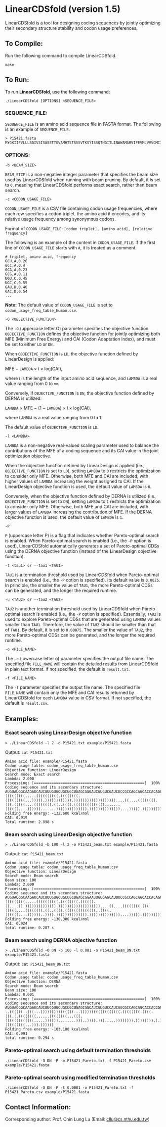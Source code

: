 # LinearCDSfold (version 1.5)

LinearCDSfold is a tool for designing coding sequences by jointly optimizing their secondary structure stability and codon usage preferences.

## To Compile:
Run the following command to compile LinearCDSfold.

```
make
```

## To Run:
To run **LinearCDSfold**, use the following command:

```
./LinearCDSfold [OPTIONS] <SEQUENCE_FILE>
```

### SEQUENCE_FILE:

`SEQUENCE_FILE` is an amino acid sequence file in FASTA format. The following is an example of `SEQUENCE_FILE`.

```
> P15421.fasta
MYGKIIFVLLLSGIVSISASSTTGVAMHTSTSSSVTKSYISSQTNGITLINWWAMARVIFEVMLVVVGMIILISYCIR
```

### OPTIONS:

```
-b <BEAM_SIZE>
```

`BEAM_SIZE` is a non-negative integer parameter that specifies the beam size used by LinearCDSfold when running with beam pruning. By default, it is set to `0`, meaning that LinearCDSfold performs exact search, rather than beam search.

```
-c <CODON_USAGE_FILE> 
```

`CODON_USAGE_FILE` is a CSV file containing codon usage frequencies, where each row specifies a codon triplet, the amino acid it encodes, and its relative usage frequency among synonymous codons. 

Format of `CODON_USAGE_FILE`: `[codon triplet], [amino acid], [relative frequency]`

The following is an example of the content in `CODON_USAGE_FILE`. If the first line of `CODON_USAGE_FILE` starts with `#`, it is treated as a comment.

```
# triplet, amino acid, frequency
GCU,A,0.26
GCC,A,0.4
GCA,A,0.23
GCG,A,0.11
UGU,C,0.45
UGC,C,0.55
GAU,D,0.46
GAC,D,0.54
...
```

**Note:** The default value of `CODON_USAGE_FILE` is set to `codon_usage_freq_table_human.csv`.

```
-O <OBJECTIVE_FUNCTION>
```

The `-O` (uppercase letter O) parameter specifies the objective function. `OBJECTIVE_FUNCTION` defines the objective function for jointly optimizing both MFE (Minimum Free Energy) and CAI (Codon Adaptation Index), and must be set to either `LD` or `DN`.

When `OBJECTIVE_FUNCTION` is `LD`, the objective function defined by LinearDesign is applied:

MFE − `LAMBDA` × _l_ × log(CAI),

where _l_ is the length of the input amino acid sequence, and `LAMBDA` is a real value ranging from 0 to ∞.

Conversely, if `OBJECTIVE_FUNCTION` is `DN`, the objective function defined by DERNA is utilized:

`LAMBDA` × MFE − (1 − `LAMBDA`) × _l_ × log(CAI),

where `LAMBDA` is a real value ranging from 0 to 1.

The default value of `OBJECTIVE_FUNCTION` is `LD`.

```
-l <LAMBDA>
```

`LAMBDA` is a non-negative real-valued scaling parameter used to balance the contributions of the MFE of a coding sequence and its CAI value in the joint optimization objective.

When the objective function defined by LinearDesign is applied (i.e., `OBJECTIVE_FUNCTION` is set to `LD`), setting `LAMBDA` to `0` restricts the optimization to consider only MFE. Otherwise, both MFE and CAI are included, with higher values of `LAMBDA` increasing the weight assigned to CAI. If the LinearDesign objective function is used, the default value of `LAMBDA` is `0`.

Conversely, when the objective function defined by DERNA is utilized (i.e., `OBJECTIVE_FUNCTION` is set to `DN`), setting `LAMBDA` to `1` restricts the optimization to consider only MFE. Otherwise, both MFE and CAI are included, with larger values of `LAMBDA` increasing the contribution of MFE. If the DERNA objective function is used, the default value of `LAMBDA` is `1`.

```
-P 
```

`P` (uppercase letter P) is a flag that indicates whether Pareto-optimal search is enabled. When Pareto-optimal search is enabled (i.e., the `-P` option is used), LinearCDSfold automatically generates a set of Pareto-optimal CDSs using the DERNA objective function (instead of the LinearDesign objective function).

```
-t <tau1> or --tau1 <TAU1>
```

`TAU1` is a termination threshold used by LinearCDSfold when Pareto-optimal search is enabled (i.e., the `-P` option is specified). Its default value is `0.0025`. In principle, the smaller the value of `TAU1`, the more Pareto-optimal CDSs can be generated, and the longer the required runtime.

```
-u <TAU2> or --tau2 <TAU2>
```

`TAU2` is another termination threshold used by LinearCDSfold when Pareto-optimal search is enabled (i.e., the `-P` option is specified). Essentially, `TAU2` is used to explore Pareto-optimal CDSs that are generated using `LAMBDA` values smaller than `TAU1`. Therefore, the value of `TAU2` should be smaller than that of `TAU1`. By default, it is set to `0.00075`. The smaller the value of `TAU2`, the more Pareto-optimal CDSs can be generated, and the longer the required runtime.

```
-o <FILE_NAME>
```

The `-o` (lowercase letter o) parameter specifies the output file name. The specified file `FILE_NAME` will contain the detailed results from LinearCDSfold in plain text format. If not specified, the default is `result.txt`.


```
-f <FILE_NAME>
```

The `-f` parameter specifies the output file name. The specified file `FILE_NAME` will contain only the MFE and CAI results returned by LinearCDSfold for each `LAMBDA` value in CSV format. If not specified, the default is `result.csv`.

## Examples:

### Exact search using LinearDesign objective function

```
> ./LinearCDSfold -l 2 -o P15421.txt example/P15421.fasta
```

Output: `cat P15421.txt`

```
Amino acid file: example/P15421.fasta
Codon usage table: codon_usage_freq_table_human.csv
Objective function: LinearDesign
Search mode: Exact search
Lambda: 2.000
Processing: [==================================================]  100%
Coding sequence and its secondary structure:
AUGUAUGGCAAGAUCAUCUUUGUGCUGCUGCUGAGCGGGAUCGUGUCGAUCUCCGCCAGCAGCACCACAGGGGUGGCCAUGCAUACCAGCACCAGCAGUAGCGUGACCAAGAGCUACAUCUCCAGCCAGACCAACGGCAUCACCUUGAUCAACUGGUGGGCCAUGGCCCGCGUGAUCUUCGAGGUGAUGCUGGUGGUGGUGGGGAUGAUCAUCUUGAUCAGCUACUGCAUCCGC
(((((((((.....((((((((((.((((((((.(((((((((...))))).)))))))))))).)))))))))))))))))))....((....((((((((.(((.(((((....((((((((.((..((((.((((((((((((((.......((((((....)))))).......)))))))))))))).))))))))))))))....))))).)))))))))))....))
Folding free energy: -132.600 kcal/mol
CAI: 0.919
Total runtime: 2.898 s
```

### Beam search using LinearDesign objective function

```
> ./LinearCDSfold -b 100 -l 2 -o P15421_beam.txt example/P15421.fasta
```

Output: `cat P15421_beam.txt`

```
Amino acid file: example/P15421.fasta
Codon usage table: codon_usage_freq_table_human.csv
Objective function: LinearDesign
Search mode: Beam search
Beam size: 100
Lambda: 2.000
Processing: [==================================================]  100%
Coding sequence and its secondary structure:
AUGUAUGGCAAGAUCAUCUUUGUGCUGCUGCUGAGCGGAAUUGUGAGCAUUUCCGCCAGCAGCACCACAGGGGUGGCCAUGCAUACCAGCACCAGCAGUAGCGUGACCAAGAGCUACAUCUCCAGCCAGACCAACGGCAUCACCUUGAUCAAUUGGUGGGCCAUGGCCCGCGUGAUUUUCGAGGUGAUGCUGGUGGUGGUGGGGAUGAUCAUCUUGAUCAGCUACUGCAUCCGC
(((((((((.....((((((((((.((((((((.((((((.((....)).)))))))))))))).)))))))))))))))))))....((....((((((((.(((.(((((....((((((((.((..((((.((((((((((((((..((((.((((((....))))))..)))).)))))))))))))).))))))))))))))....))))).)))))))))))....))
Folding free energy: -130.300 kcal/mol
CAI: 0.924
total runtime: 0.287 s
```

### Beam search using DERNA objective function

```
> ./LinearCDSfold -O DN -b 100 -l 0.001 -o P15421_beam_DN.txt example/P15421.fasta
```

Output: `cat P15421_beam_DN.txt`

```
Amino acid file: example/P15421.fasta
Codon usage table: codon_usage_freq_table_human.csv
Objective function: DERNA
Search mode: Beam search
Beam size: 100
Lambda: 0.001
Processing: [==================================================]  100%
Coding sequence and its secondary structure:
AUGUACGGCAAGAUCAUCUUCGUGCUGCUGCUGAGCGGCAUCGUGUCCAUCAGCGCCAGCAGCACCACCGGCGUGGCCAUGCACACCUCCACCAGCAGCAGCGUGACCAAGAGCUACAUCAGCUCUCAGACCAAUGGCAUCACCCUGAUCAACUGGUGGGCCAUGGCCAGGGUGAUCUUCGAGGUGAUGCUGGUGGUGGUGGGCAUGAUCAUCCUGAUCAGCUACUGCAUCAGG
..((((((..(((...)))))))))((((((...))))))((((((((((((.((((((((.((((.(((.(.((((((((......((((((((...(((.(((((((((((((.....))))))........)))..)))).))).....)))))))).)))))))).).))......).)))).)))))))).))))))))))))....(((((((((...))).))))))
Folding free energy: -103.100 kcal/mol
CAI: 0.991
total runtime: 0.294 s
```

### Pareto-optimal search using default termination thresholds

```
./LinearCDSfold -O DN -P -o P15421_Pareto.txt -f P15421_Pareto.csv example/P15421.fasta
```

### Pareto-optimal search using modified termination thresholds

```
./LinearCDSfold -O DN -P -t 0.0001 -o P15421_Pareto.txt -f P15421_Pareto.csv example/P15421.fasta
```

## Contact Information:

Corresponding author: Prof. Chin Lung Lu (Email: cllu@cs.nthu.edu.tw)
